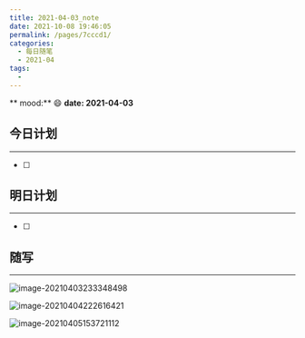 ```yaml
---
title: 2021-04-03_note
date: 2021-10-08 19:46:05
permalink: /pages/7cccd1/
categories:
  - 每日随笔
  - 2021-04
tags:
  - 
---
```

**	mood:** :smile:  																		**date: 2021-04-03**  

## 今日计划  
------
- [ ]  
## 明日计划  
------
- [ ]  
## 随写 
------

![image-20210403233348498](https://gitee.com/zxqzhuzhu/imgs/raw/master/image-20210403233348498.png)

![image-20210404222616421](https://gitee.com/zxqzhuzhu/imgs/raw/master/image-20210404222616421.png)

![image-20210405153721112](D:\project\vscode\vuepress-theme-reco-demo\my-blog\blogs\每日随笔\2021-04-03_note.assets\image-20210405153721112.png)